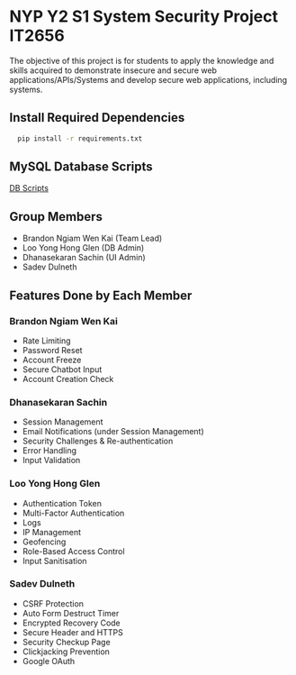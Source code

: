 # NYP Y2 S1 System Security Project IT2656

The objective of this project is for students to apply the knowledge and skills acquired to demonstrate insecure and secure web applications/APIs/Systems and develop secure web applications, including systems.

## Install Required Dependencies

```bash
  pip install -r requirements.txt
```

## MySQL Database Scripts

[DB Scripts](https://github.com/Diablo2912/NYP-Y2-S1-System-Security-Project/blob/master/db_script.txt)

## Group Members

- Brandon Ngiam Wen Kai (Team Lead)
- Loo Yong Hong Glen (DB Admin)
- Dhanasekaran Sachin (UI Admin)
- Sadev Dulneth

## Features Done by Each Member

### Brandon Ngiam Wen Kai
- Rate Limiting
- Password Reset
- Account Freeze
- Secure Chatbot Input
- Account Creation Check

### Dhanasekaran Sachin
- Session Management
- Email Notifications (under Session Management)
- Security Challenges & Re-authentication
- Error Handling
- Input Validation

### Loo Yong Hong Glen
- Authentication Token
- Multi-Factor Authentication
- Logs
- IP Management
- Geofencing
- Role-Based Access Control
- Input Sanitisation

### Sadev Dulneth
- CSRF Protection
- Auto Form Destruct Timer
- Encrypted Recovery Code
- Secure Header and HTTPS
- Security Checkup Page
- Clickjacking Prevention
- Google OAuth
